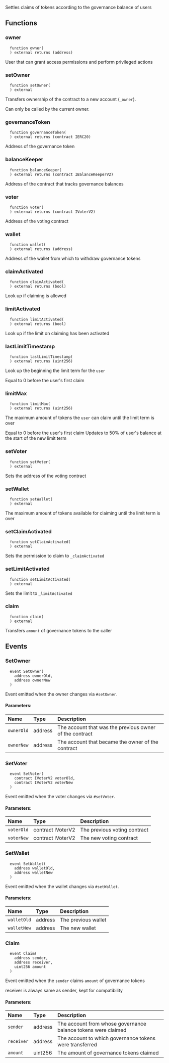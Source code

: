 Settles claims of tokens according to the governance balance of users



## Functions
### owner
```solidity
  function owner(
  ) external returns (address)
```
User that can grant access permissions and perform privileged actions



### setOwner
```solidity
  function setOwner(
  ) external
```
Transfers ownership of the contract to a new account (`_owner`).

Can only be called by the current owner.


### governanceToken
```solidity
  function governanceToken(
  ) external returns (contract IERC20)
```
Address of the governance token



### balanceKeeper
```solidity
  function balanceKeeper(
  ) external returns (contract IBalanceKeeperV2)
```
Address of the contract that tracks governance balances



### voter
```solidity
  function voter(
  ) external returns (contract IVoterV2)
```
Address of the voting contract



### wallet
```solidity
  function wallet(
  ) external returns (address)
```
Address of the wallet from which to withdraw governance tokens



### claimActivated
```solidity
  function claimActivated(
  ) external returns (bool)
```
Look up if claiming is allowed



### limitActivated
```solidity
  function limitActivated(
  ) external returns (bool)
```
Look up if the limit on claiming has been activated



### lastLimitTimestamp
```solidity
  function lastLimitTimestamp(
  ) external returns (uint256)
```
Look up the beginning the limit term for the `user`

Equal to 0 before the user's first claim


### limitMax
```solidity
  function limitMax(
  ) external returns (uint256)
```
The maximum amount of tokens the `user` can claim until the limit term is over

Equal to 0 before the user's first claim
Updates to 50% of user's balance at the start of the new limit term


### setVoter
```solidity
  function setVoter(
  ) external
```
Sets the address of the voting contract



### setWallet
```solidity
  function setWallet(
  ) external
```
The maximum amount of tokens available for claiming until the limit term is over



### setClaimActivated
```solidity
  function setClaimActivated(
  ) external
```
Sets the permission to claim to `_claimActivated`



### setLimitActivated
```solidity
  function setLimitActivated(
  ) external
```
Sets the limit to `_limitActivated`



### claim
```solidity
  function claim(
  ) external
```
Transfers `amount` of governance tokens to the caller



## Events
### SetOwner
```solidity
  event SetOwner(
    address ownerOld,
    address ownerNew
  )
```
Event emitted when the owner changes via `#setOwner`.


#### Parameters:
| Name                           | Type          | Description                                    |
| :----------------------------- | :------------ | :--------------------------------------------- |
|`ownerOld`| address | The account that was the previous owner of the contract
|`ownerNew`| address | The account that became the owner of the contract
### SetVoter
```solidity
  event SetVoter(
    contract IVoterV2 voterOld,
    contract IVoterV2 voterNew
  )
```
Event emitted when the voter changes via `#setVoter`.


#### Parameters:
| Name                           | Type          | Description                                    |
| :----------------------------- | :------------ | :--------------------------------------------- |
|`voterOld`| contract IVoterV2 | The previous voting contract
|`voterNew`| contract IVoterV2 | The new voting contract
### SetWallet
```solidity
  event SetWallet(
    address walletOld,
    address walletNew
  )
```
Event emitted when the wallet changes via `#setWallet`.


#### Parameters:
| Name                           | Type          | Description                                    |
| :----------------------------- | :------------ | :--------------------------------------------- |
|`walletOld`| address | The previous wallet
|`walletNew`| address | The new wallet
### Claim
```solidity
  event Claim(
    address sender,
    address receiver,
    uint256 amount
  )
```
Event emitted when the `sender` claims `amount` of governance tokens

receiver is always same as sender, kept for compatibility

#### Parameters:
| Name                           | Type          | Description                                    |
| :----------------------------- | :------------ | :--------------------------------------------- |
|`sender`| address | The account from whose governance balance tokens were claimed
|`receiver`| address | The account to which governance tokens were transferred
|`amount`| uint256 | The amount of governance tokens claimed
